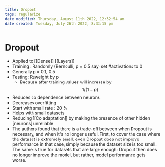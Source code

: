 ```yaml
---
title: Dropout
tags: regularize
date modified: Thursday, August 11th 2022, 12:32:54 am
date created: Tuesday, July 26th 2022, 8:33:15 pm
---
```


# Dropout
- Applied to [[Dense]] [[Layers]]
- Training : Randomly (Bernoulli, p = 0.5 say) set #activations to 0
- Generally p = 0.1, 0.5
- Testing: Reweight by p
	- Because after training values will increase by $$1/(1-p)$$
- Reduces co dependence between neurons
- Decreases overfitting
- Start with small rate : 20 %
- Helps with small datasets
- Reducing [[Co adaptation]] by making the presence of other hidden [neurons] unreliable
- The authors found that there is a trade-off between when Dropout is necessary, and when it's no longer useful. First, to cover the case where the dataset is extremely small: even Dropout does not improve performance in that case, simply because the dataset size is too small. The same is true for datasets that are large enough: Dropout then does no longer improve the model, but rather, model performance gets worse.

